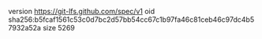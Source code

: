 version https://git-lfs.github.com/spec/v1
oid sha256:b5fcaf1561c53c0d7bc2d57bb54cc67c1b97fa46c81ceb46c97dc4b57932a52a
size 5269
